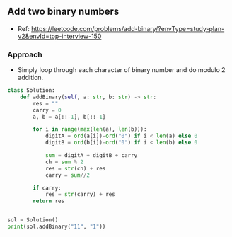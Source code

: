 
## Add two binary numbers
- Ref: https://leetcode.com/problems/add-binary/?envType=study-plan-v2&envId=top-interview-150

### Approach
- Simply loop through each character of binary number and do modulo 2 addition.

```py
class Solution:
    def addBinary(self, a: str, b: str) -> str:
        res = ""
        carry = 0
        a, b = a[::-1], b[::-1]

        for i in range(max(len(a), len(b))):
            digitA = ord(a[i])-ord("0") if i < len(a) else 0
            digitB = ord(b[i])-ord("0") if i < len(b) else 0

            sum = digitA + digitB + carry
            ch = sum % 2
            res = str(ch) + res
            carry = sum//2

        if carry:
            res = str(carry) + res
        return res


sol = Solution()
print(sol.addBinary("11", "1"))

```